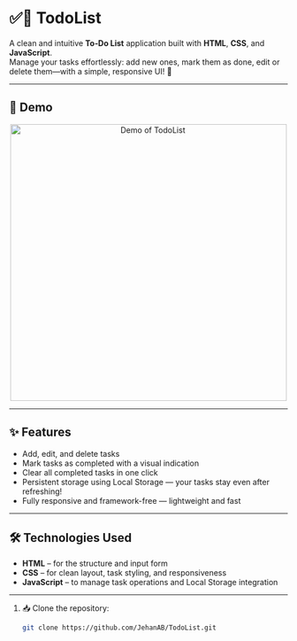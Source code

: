 # ✅📝 TodoList

A clean and intuitive **To‑Do List** application built with **HTML**, **CSS**, and **JavaScript**.  
Manage your tasks effortlessly: add new ones, mark them as done, edit or delete them—with a simple, responsive UI! ️📝

---

## 🎥 Demo

<p align="center">
  <img src="demo.gif" alt="Demo of TodoList" width="500"/>
</p>

---

## ✨ Features

-  Add, edit, and delete tasks  
-  Mark tasks as completed with a visual indication  
-  Clear all completed tasks in one click  
-  Persistent storage using Local Storage — your tasks stay even after refreshing!  
-  Fully responsive and framework-free — lightweight and fast

---

## 🛠 Technologies Used

-  **HTML** – for the structure and input form  
-  **CSS** – for clean layout, task styling, and responsiveness  
-  **JavaScript** – to manage task operations and Local Storage integration

---

1. 📥 Clone the repository:
   ```bash
   git clone https://github.com/JehanAB/TodoList.git
